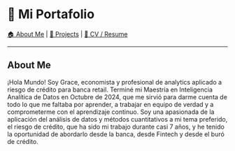 # 🚀 Mi Portafolio

[🏠 About Me](#about-me) | [📂 Projects](#projects) | [📄 CV / Resume](#cv)

---

<div id="about-me">
  <h2>About Me</h2>
  <p>¡Hola Mundo! Soy Grace, economista y profesional de analytics aplicado a riesgo de crédito para banca retail. Terminé mi Maestría en Inteligencia Analítica de Datos en Octubre de 2024, que me sirvió para darme cuenta de todo lo que me faltaba por aprender, a trabajar en equipo de verdad y a comprometerme con el aprendizaje continuo. Soy una apasionada de la aplicación del análisis de datos y métodos cuantitativos a mi tema preferido, el riesgo de crédito, que ha sido mi trabajo durante casi 7 años, y he tenido la oportunidad de abordarlo desde la banca, desde Fintech y desde el buró de crédito.</p>
</div>

<div id="projects" style="display: none;">
  <h2>📂 Projects</h2>

  <h3>🔹 <a href="https://www.datacamp.com/datalab/w/9b26cc20-77c8-42ad-82cc-5e529f813880/edit">
      Project: From Data to Dollars - Predicting Insurance Charges
  </a></h3>

  <p>
      <img src="assets/img/insurance.png" width="60%">
  </p>

  <p align="justify">
    En este proyecto desarrollamos un modelo para predecir los cargos anuales de cobertura en salud. El problema radica en que los pacientes a menudo carecen de visibilidad sobre sus posibles costos médicos, lo que dificulta una adecuada planificación financiera.
  </p>

  <p align="justify">
    Por otro lado, los prestadores de salud también enfrentan desafíos para estimar los costos totales por paciente, lo que limita la capacidad de equilibrar de manera personalizada la medicina preventiva y curativa.
  </p>

  <p align="justify">
    Utilizando <strong>técnicas de regresión</strong> (Regresión Lineal y XGBoost Regressor), analizamos los factores que impactan los costos médicos y desarrollamos un modelo predictivo que proporciona estimaciones precisas tanto para pacientes como para prestadores de salud.
  </p>

  <h4>🎯 Impacto:</h4>
  <ul>
    <li>✅ Mejor planificación financiera para los pacientes.</li>
    <li>✅ Mayor precisión en la estimación de costos anuales y mensuales.</li>
    <li>✅ Optimización en la toma de decisiones para los prestadores de salud.</li>
  </ul>

  <h3>🔹 <a href="https://github.com/tuusuario/proyecto2">Proyecto 2</a></h3>

</div>


<div id="cv" style="display: none;">
  <h2>📄 CV / Resume</h2>

  <p align="center">
      <strong>📌 <a href="assets/Grace_Gonzalez_Resume_ESP.pdf" download>Descargar mi CV en PDF</a></strong>
  </p>

  <p>📌 <a href="cv.md">Ver CV en línea</a></p>
</div>


<script>
  // Captura los clics en los enlaces y muestra la sección correspondiente
  document.querySelectorAll("a").forEach(link => {
    link.addEventListener("click", function(event) {
      if (this.getAttribute("href").startsWith("#")) {
        event.preventDefault();
        let sections = document.querySelectorAll("div[id]");
        sections.forEach(section => section.style.display = "none");
        let target = document.querySelector(this.getAttribute("href"));
        if (target) target.style.display = "block";
      }
    });
  });
</script>
